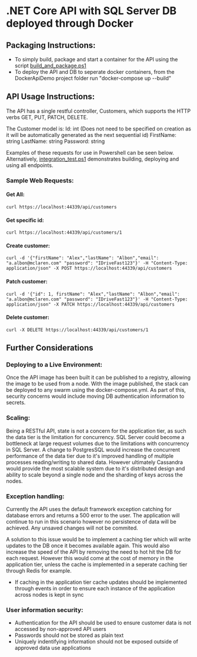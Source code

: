 # .NET Core API with SQL Server DB deployed through Docker

## Packaging Instructions:
- To simply build, package and start a container for the API using the script [build_and_package.ps1](./DockerApiDemo/build_and_package.ps1)
- To deploy the API and DB to seperate docker containers, from the DockerApiDemo project folder run "docker-compose up --build"


## API Usage Instructions:
The API has a single restful controller, Customers, which supports the HTTP verbs GET, PUT, PATCH, DELETE.

The Customer model is:
Id: int (Does not need to be specified on creation as it will be automatically generated as the next sequential id)
FirstName: string
LastName: string
Password: string

Examples of these requests for use in Powershell can be seen below. Alternatively, [integration_test.ps1](integration_test.ps1) demonstrates building, deploying and using all endpoints.

### Sample Web Requests:
#### Get All: 
`curl https://localhost:44339/api/customers`

#### Get specific id: 
`curl https://localhost:44339/api/customers/1`

#### Create customer: 
`curl -d '{"firstName": "Alex","lastName": "Albon","email": "a.albon@mclaren.com" "password": "IDriveFast123"}' -H "Content-Type: application/json" -X POST https://localhost:44339/api/customers`

#### Patch customer: 
`curl -d '{"id": 1, firstName": "Alex","lastName": "Albon","email": "a.albon@mclaren.com" "password": "IDriveFast123"}' -H "Content-Type: application/json" -X PATCH https://localhost:44339/api/customers`

#### Delete customer:  
`curl -X DELETE https://localhost:44339/api/customers/1`


## Further Considerations

### Deploying to a Live Environment:
Once the API image has been built it can be published to a registry, allowing the image to be used from a node.
With the image published, the stack can be deployed to any swarm using the docker-compose.yml.
As part of this, security concerns would include moving DB authentication information to secrets.

### Scaling:
Being a RESTful API, state is not a concern for the application tier, as such the data tier is the limitation for concurrency. SQL Server could become a bottleneck at large request volumes due to the limitations with concurrency in SQL Server. A change to PostgresSQL would increase the concurrent performance of the data tier due to it's improved handling of multiple processes reading/writing to shared data. However ultimately Cassandra would provide the most scalable system due to it's distributed design and ability to scale beyond a single node and the sharding of keys across the nodes.

### Exception handling:
Currently the API uses the default framework exception catching for database errors and returns a 500 error to the user. The application will continue to run in this scenario however no persistence of data will be achieved. Any unsaved changes will not be commited. 

A solution to this issue would be to implement a caching tier which will write updates to the DB once it becomes available again. This would also increase the speed of the API by removing the need to hot hit the DB for each request. However this would come at the cost of memory in the application tier, unless the cache is implemented in a seperate caching tier through Redis for example. 
- If caching in the application tier cache updates should be implemented through events in order to ensure each instance of the application across nodes is kept in sync

### User information security:
- Authentication for the API should be used to ensure customer data is not accessed by non-approved API users
- Passwords should not be stored as plain text
- Uniquely indentifying information should not be exposed outside of approved data use applications
